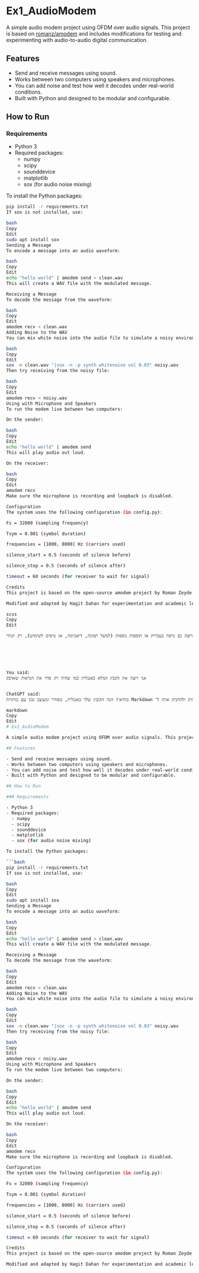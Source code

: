 # Ex1_AudioModem

A simple audio modem project using OFDM over audio signals. This project is based on [romanz/amodem](https://github.com/romanz/amodem) and includes modifications for testing and experimenting with audio-to-audio digital communication.

## Features

- Send and receive messages using sound.
- Works between two computers using speakers and microphones.
- You can add noise and test how well it decodes under real-world conditions.
- Built with Python and designed to be modular and configurable.

## How to Run

### Requirements

- Python 3  
- Required packages:
  - numpy  
  - scipy  
  - sounddevice  
  - matplotlib  
  - sox (for audio noise mixing)

To install the Python packages:

```bash
pip install -r requirements.txt
If sox is not installed, use:

bash
Copy
Edit
sudo apt install sox
Sending a Message
To encode a message into an audio waveform:

bash
Copy
Edit
echo "hello world" | amodem send > clean.wav
This will create a WAV file with the modulated message.

Receiving a Message
To decode the message from the waveform:

bash
Copy
Edit
amodem recv < clean.wav
Adding Noise to the WAV
You can mix white noise into the audio file to simulate a noisy environment:

bash
Copy
Edit
sox -m clean.wav "|sox -n -p synth whitenoise vol 0.03" noisy.wav
Then try receiving from the noisy file:

bash
Copy
Edit
amodem recv < noisy.wav
Using with Microphone and Speakers
To run the modem live between two computers:

On the sender:

bash
Copy
Edit
echo "hello world" | amodem send
This will play audio out loud.

On the receiver:

bash
Copy
Edit
amodem recv
Make sure the microphone is recording and loopback is disabled.

Configuration
The system uses the following configuration (in config.py):

Fs = 32000 (sampling frequency)

Tsym = 0.001 (symbol duration)

frequencies = [1000, 8000] Hz (carriers used)

silence_start = 0.5 (seconds of silence before)

silence_stop = 0.5 (seconds of silence after)

timeout = 60 seconds (for receiver to wait for signal)

Credits
This project is based on the open-source amodem project by Roman Zeyde.

Modified and adapted by Hagit Dahan for experimentation and academic learning.

scss
Copy
Edit

אם את רוצה גם גרסה בעברית או תוספות נוספות (למשל תמונה, דיאגרמה, או טיפים לשימוש), רק תגידי 😊






You said:
אני רוצה את הקבץ המלא באנגלית כמו שהיה רק סדר את הנראות שאדבק


ChatGPT said:
בוודאי! הנה הקובץ שלך באנגלית, מסודר ומעוצב נכון עם כותרות Markdown תקינות, כך שתוכלי להעתיק ולהדביק אותו ל־README:

markdown
Copy
Edit
# Ex1_AudioModem

A simple audio modem project using OFDM over audio signals. This project is based on [romanz/amodem](https://github.com/romanz/amodem) and includes modifications for testing and experimenting with audio-to-audio digital communication.

## Features

- Send and receive messages using sound.
- Works between two computers using speakers and microphones.
- You can add noise and test how well it decodes under real-world conditions.
- Built with Python and designed to be modular and configurable.

## How to Run

### Requirements

- Python 3
- Required packages:
  - numpy
  - scipy
  - sounddevice
  - matplotlib
  - sox (for audio noise mixing)

To install the Python packages:

```bash
pip install -r requirements.txt
If sox is not installed, use:

bash
Copy
Edit
sudo apt install sox
Sending a Message
To encode a message into an audio waveform:

bash
Copy
Edit
echo "hello world" | amodem send > clean.wav
This will create a WAV file with the modulated message.

Receiving a Message
To decode the message from the waveform:

bash
Copy
Edit
amodem recv < clean.wav
Adding Noise to the WAV
You can mix white noise into the audio file to simulate a noisy environment:

bash
Copy
Edit
sox -m clean.wav "|sox -n -p synth whitenoise vol 0.03" noisy.wav
Then try receiving from the noisy file:

bash
Copy
Edit
amodem recv < noisy.wav
Using with Microphone and Speakers
To run the modem live between two computers:

On the sender:

bash
Copy
Edit
echo "hello world" | amodem send
This will play audio out loud.

On the receiver:

bash
Copy
Edit
amodem recv
Make sure the microphone is recording and loopback is disabled.

Configuration
The system uses the following configuration (in config.py):

Fs = 32000 (sampling frequency)

Tsym = 0.001 (symbol duration)

frequencies = [1000, 8000] Hz (carriers used)

silence_start = 0.5 (seconds of silence before)

silence_stop = 0.5 (seconds of silence after)

timeout = 60 seconds (for receiver to wait for signal)

Credits
This project is based on the open-source amodem project by Roman Zeyde.

Modified and adapted by Hagit Dahan for experimentation and academic learning.
